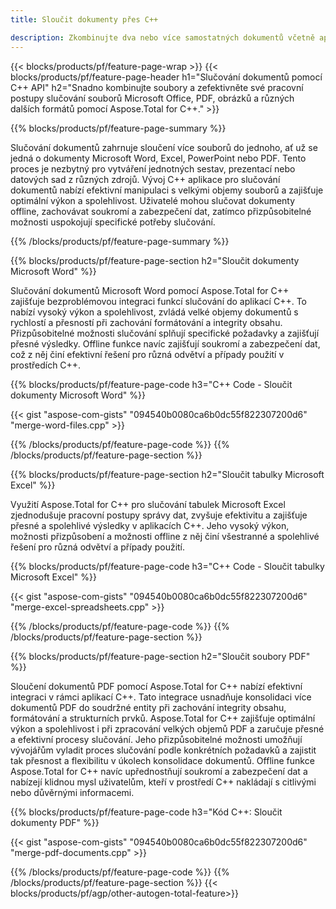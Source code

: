 ```yaml
---
title: Sloučit dokumenty přes C++ 

description: Zkombinujte dva nebo více samostatných dokumentů včetně aplikací Microsoft Word, Excel, PowerPoint, PDF a Obrázky prostřednictvím aplikace C++. Otestujte výsledky sloučení online prostřednictvím aplikace.
---
```


{{< blocks/products/pf/feature-page-wrap >}}
{{< blocks/products/pf/feature-page-header h1="Slučování dokumentů pomocí C++ API" h2="Snadno kombinujte soubory a zefektivněte své pracovní postupy slučování souborů Microsoft Office, PDF, obrázků a různých dalších formátů pomocí Aspose.Total for C++." >}}

{{% blocks/products/pf/feature-page-summary %}}

Slučování dokumentů zahrnuje sloučení více souborů do jednoho, ať už se jedná o dokumenty Microsoft Word, Excel, PowerPoint nebo PDF. Tento proces je nezbytný pro vytváření jednotných sestav, prezentací nebo datových sad z různých zdrojů. Vývoj C++ aplikace pro slučování dokumentů nabízí efektivní manipulaci s velkými objemy souborů a zajišťuje optimální výkon a spolehlivost. Uživatelé mohou slučovat dokumenty offline, zachovávat soukromí a zabezpečení dat, zatímco přizpůsobitelné možnosti uspokojují specifické potřeby slučování. 

{{% /blocks/products/pf/feature-page-summary  %}}

{{% blocks/products/pf/feature-page-section  h2="Sloučit dokumenty Microsoft Word" %}}

Slučování dokumentů Microsoft Word pomocí Aspose.Total for C++ zajišťuje bezproblémovou integraci funkcí slučování do aplikací C++. To nabízí vysoký výkon a spolehlivost, zvládá velké objemy dokumentů s rychlostí a přesností při zachování formátování a integrity obsahu. Přizpůsobitelné možnosti slučování splňují specifické požadavky a zajišťují přesné výsledky. Offline funkce navíc zajišťují soukromí a zabezpečení dat, což z něj činí efektivní řešení pro různá odvětví a případy použití v prostředích C++.


{{% blocks/products/pf/feature-page-code h3="C++ Code - Sloučit dokumenty Microsoft Word" %}}

{{< gist "aspose-com-gists" "094540b0080ca6b0dc55f822307200d6" "merge-word-files.cpp" >}}

{{% /blocks/products/pf/feature-page-code  %}}
{{% /blocks/products/pf/feature-page-section %}}

{{% blocks/products/pf/feature-page-section  h2="Sloučit tabulky Microsoft Excel" %}}

Využití Aspose.Total for C++ pro slučování tabulek Microsoft Excel zjednodušuje pracovní postupy správy dat, zvyšuje efektivitu a zajišťuje přesné a spolehlivé výsledky v aplikacích C++. Jeho vysoký výkon, možnosti přizpůsobení a možnosti offline z něj činí všestranné a spolehlivé řešení pro různá odvětví a případy použití.


{{% blocks/products/pf/feature-page-code h3="C++ Code - Sloučit tabulky Microsoft Excel" %}}

{{< gist "aspose-com-gists" "094540b0080ca6b0dc55f822307200d6" "merge-excel-spreadsheets.cpp" >}}

{{% /blocks/products/pf/feature-page-code  %}}
{{% /blocks/products/pf/feature-page-section %}}


{{% blocks/products/pf/feature-page-section  h2="Sloučit soubory PDF" %}}

Sloučení dokumentů PDF pomocí Aspose.Total for C++ nabízí efektivní integraci v rámci aplikací C++. Tato integrace usnadňuje konsolidaci více dokumentů PDF do soudržné entity při zachování integrity obsahu, formátování a strukturních prvků. Aspose.Total for C++ zajišťuje optimální výkon a spolehlivost i při zpracování velkých objemů PDF a zaručuje přesné a efektivní procesy slučování. Jeho přizpůsobitelné možnosti umožňují vývojářům vyladit proces slučování podle konkrétních požadavků a zajistit tak přesnost a flexibilitu v úkolech konsolidace dokumentů. Offline funkce Aspose.Total for C++ navíc upřednostňují soukromí a zabezpečení dat a nabízejí klidnou mysl uživatelům, kteří v prostředí C++ nakládají s citlivými nebo důvěrnými informacemi.

{{% blocks/products/pf/feature-page-code h3="Kód C++: Sloučit dokumenty PDF" %}}

{{< gist "aspose-com-gists" "094540b0080ca6b0dc55f822307200d6" "merge-pdf-documents.cpp" >}}

{{% /blocks/products/pf/feature-page-code  %}}
{{% /blocks/products/pf/feature-page-section %}}
{{< blocks/products/pf/agp/other-autogen-total-feature>}}